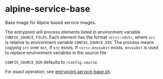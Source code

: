 # alpine-service-base

Base image for Alpine based service images.

The entrypoint will process elements listed in environment variable `CONFIG_SOURCE_FILES`. Each element has the format `<src>:<dst>`, where `src` is relative to environment variable `CONFIG_SOURCE_DIR`. The process means copying `src` over `dst`, if `src` exists. If `<src>.envsubst` exists, `envsubst` is used to replace environment variables in the source file.

`CONFIG_SOURCE_DIR` defaults to `/config.source`.

For exact operation, see [entrypoint.service-base.sh](assets/usr/local/sbin/entrypoint.service-base.sh).
